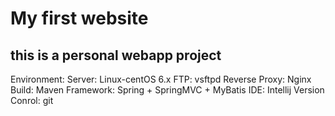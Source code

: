 # My first website

## this is a personal webapp project

Environment:
Server: Linux-centOS 6.x
FTP: vsftpd
Reverse Proxy: Nginx
Build: Maven
Framework: Spring + SpringMVC + MyBatis
IDE: Intellij
Version Conrol: git
